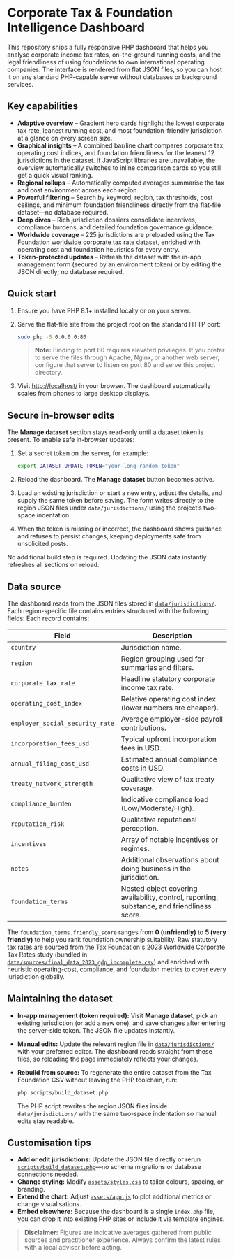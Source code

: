 # Corporate Tax & Foundation Intelligence Dashboard

This repository ships a fully responsive PHP dashboard that helps you analyse
corporate income tax rates, on-the-ground running costs, and the legal
friendliness of using foundations to own international operating companies. The
interface is rendered from flat JSON files, so you can host it on any standard
PHP-capable server without databases or background services.

## Key capabilities

- **Adaptive overview** – Gradient hero cards highlight the lowest corporate tax
  rate, leanest running cost, and most foundation-friendly jurisdiction at a
  glance on every screen size.
- **Graphical insights** – A combined bar/line chart compares corporate tax,
  operating cost indices, and foundation friendliness for the leanest 12
  jurisdictions in the dataset. If JavaScript libraries are unavailable, the
  overview automatically switches to inline comparison cards so you still get a
  quick visual ranking.
- **Regional rollups** – Automatically computed averages summarise the tax and
  cost environment across each region.
- **Powerful filtering** – Search by keyword, region, tax thresholds, cost
  ceilings, and minimum foundation friendliness directly from the flat-file
  dataset—no database required.
- **Deep dives** – Rich jurisdiction dossiers consolidate incentives, compliance
  burdens, and detailed foundation governance guidance.
- **Worldwide coverage** – 225 jurisdictions are preloaded using the Tax
  Foundation worldwide corporate tax rate dataset, enriched with operating cost
  and foundation heuristics for every entry.
- **Token-protected updates** – Refresh the dataset with the in-app management
  form (secured by an environment token) or by editing the JSON directly; no
  database required.

## Quick start

1. Ensure you have PHP 8.1+ installed locally or on your server.
2. Serve the flat-file site from the project root on the standard HTTP port:

   ```bash
   sudo php -S 0.0.0.0:80
   ```

   > **Note:** Binding to port 80 requires elevated privileges. If you prefer
   > to serve the files through Apache, Nginx, or another web server, configure
   > that server to listen on port 80 and serve this project directory.

3. Visit [http://localhost/](http://localhost/) in your browser. The
   dashboard automatically scales from phones to large desktop displays.

## Secure in-browser edits

The **Manage dataset** section stays read-only until a dataset token is present.
To enable safe in-browser updates:

1. Set a secret token on the server, for example:

   ```bash
   export DATASET_UPDATE_TOKEN="your-long-random-token"
   ```

2. Reload the dashboard. The **Manage dataset** button becomes active.
3. Load an existing jurisdiction or start a new entry, adjust the details, and
   supply the same token before saving. The form writes directly to the region
   JSON files under `data/jurisdictions/` using the project’s two-space
   indentation.
4. When the token is missing or incorrect, the dashboard shows guidance and
   refuses to persist changes, keeping deployments safe from unsolicited posts.

No additional build step is required. Updating the JSON data instantly refreshes
all sections on reload.

## Data source

The dashboard reads from the JSON files stored in
[`data/jurisdictions/`](data/jurisdictions). Each region-specific file contains
entries structured with the following fields:
Each record contains:

| Field | Description |
| --- | --- |
| `country` | Jurisdiction name. |
| `region` | Region grouping used for summaries and filters. |
| `corporate_tax_rate` | Headline statutory corporate income tax rate. |
| `operating_cost_index` | Relative operating cost index (lower numbers are cheaper). |
| `employer_social_security_rate` | Average employer-side payroll contributions. |
| `incorporation_fees_usd` | Typical upfront incorporation fees in USD. |
| `annual_filing_cost_usd` | Estimated annual compliance costs in USD. |
| `treaty_network_strength` | Qualitative view of tax treaty coverage. |
| `compliance_burden` | Indicative compliance load (Low/Moderate/High). |
| `reputation_risk` | Qualitative reputational perception. |
| `incentives` | Array of notable incentives or regimes. |
| `notes` | Additional observations about doing business in the jurisdiction. |
| `foundation_terms` | Nested object covering availability, control, reporting, substance, and friendliness score. |

The `foundation_terms.friendly_score` ranges from **0 (unfriendly)** to **5 (very
friendly)** to help you rank foundation ownership suitability. Raw statutory tax
rates are sourced from the Tax Foundation's 2023 Worldwide Corporate Tax Rates
study (bundled in [`data/sources/final_data_2023_gdp_incomplete.csv`](data/sources/final_data_2023_gdp_incomplete.csv))
and enriched with heuristic operating-cost, compliance, and foundation metrics
to cover every jurisdiction globally.

## Maintaining the dataset

- **In-app management (token required):** Visit **Manage dataset**, pick an
  existing jurisdiction (or add a new one), and save changes after entering the
  server-side token. The JSON file updates instantly.
- **Manual edits:** Update the relevant region file in
  [`data/jurisdictions/`](data/jurisdictions) with your preferred editor. The
  dashboard reads straight from these files, so reloading the page immediately
  reflects your changes.
- **Rebuild from source:** To regenerate the entire dataset from the Tax
  Foundation CSV without leaving the PHP toolchain, run:

  ```bash
  php scripts/build_dataset.php
  ```

  The PHP script rewrites the region JSON files inside `data/jurisdictions/`
  with the same two-space indentation so manual edits stay readable.

## Customisation tips

- **Add or edit jurisdictions:** Update the JSON file directly or rerun
  [`scripts/build_dataset.php`](scripts/build_dataset.php)—no schema migrations
  or database connections needed.
- **Change styling:** Modify [`assets/styles.css`](assets/styles.css) to tailor
  colours, spacing, or branding.
- **Extend the chart:** Adjust [`assets/app.js`](assets/app.js) to plot
  additional metrics or change visualisations.
- **Embed elsewhere:** Because the dashboard is a single `index.php` file, you
  can drop it into existing PHP sites or include it via template engines.

> **Disclaimer:** Figures are indicative averages gathered from public sources
> and practitioner experience. Always confirm the latest rules with a local
> advisor before acting.

